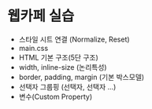 # 웹카페 실습

- 스타일 시트 연결 (Normalize, Reset)
- main.css
- HTML 기본 구조(5단 구조)
- width, inline-size (논리특성)
- border, padding, margin (기본 박스모델)
- 선택자 그룹핑 (선택자, 선택자 ...)
- 변수(Custom Property)
